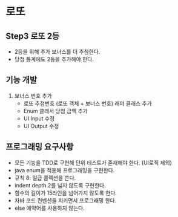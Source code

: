 # 로또

## Step3 로또 2등

* 2등을 위해 추가 보너스를 더 추첨한다.
* 당첨 통계에도 2등을 추가해야 한다.

## 기능 개발

1. 보너스 번호 추가
    * 로또 추첨번호 (로또 객체 + 보너스 번호) 래퍼 클래스 추가
    * Enum 클래서 당첨 금액 추가
    * UI Input 수정
    * UI Output 수정

## 프로그래밍 요구사항

* 모든 기능을 TDD로 구현해 단위 테스트가 존재해야 한다. (UI로직 제외)
* java enum을 적용해 프로그래밍을 구현한다.
* 규칙 8: 일급 콜렉션을 쓴다.
* indent depth 2를 넘지 않도록 구현한다.
* 함수의 길이가 15라인을 넘어가지 않도록 한다.
* 자바 코드 컨벤션을 지키면서 프로그래밍 한다.
* else 예약어를 사용하지 않는다.
